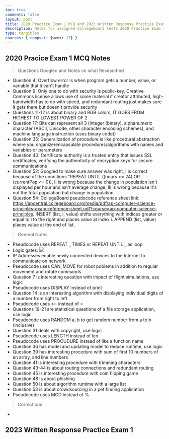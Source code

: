 ```yaml
---
toc: true
comments: false
layout: post
title: 2020 Practice Exam 1 MCQ and 2023 Written Response Practice Exam 1 Notes
description: Notes for assigned Collegeboard tests 2020 Practice Exam 1 MCQ and 2023 Written Response Practice Exam 1
type: tangibles
courses: { compsci: {week: 17} }
---
```


## 2020 Pracice Exam 1 MCQ Notes
> Questions Googled and Notes on what Researched
- Question 4: Overflow error is when program gets a number, value, or variable that it can't handle
- Question 9: Only one to do with security is public-key, Creative Commons license allows use of some material if creator attributed, high-bandwidth has to do with speed, and redundant routing just makes sure it gets there but doesn't provide security
- Questions 11-12 is about binary and RGB colors, IT GOES FROM HIGHEST TO LOWEST POWER OF 2
- Question 17: Bits can represent all 3 (integer (binary), alphanumeric character (ASCII, Unicode, other character encoding schemes), and machine language instruction (uses binary code))
- Question 35: Generalization of procedure is like procedural abstraction where you organize/encapsulate procedures/algorithms with names and variables or parameters
- Question 40: Certificate authority is a trusted entity that issues SSL certificates, verifying the authenticity of encryption keys for secure  communications
- Question 52: Googled to make sure answer was right, I is correct because of the conditions "REPEAT UNTIL ((hours >= 24) OR (currentPop <= 0)), II is wrong because the change in population isn't displayed per hour and isn't average change, III is wrong because it's not the total population but change in population
- Question 54: CollegeBoard pseudocode reference sheet link: https://apcentral.collegeboard.org/media/pdf/ap-computer-science-principles-exam-reference-sheet.pdf?course=ap-computer-science-principles. INSERT (list, i, value) shifts everything with indices greater or equal to i to the right and places value at index i. APPEND (list, value) places value at the end of list.

> General Notes
- Pseudocode uses REPEAT _ TIMES or REPEAT UNTIL _ as loop
- Logic gates: <img src="https://global.discourse-cdn.com/codecademy/original/5X/9/2/5/e/925ecf1588b896bd5e07dfd730abfb17b4c138ee.png">
- IP Addresses enable newly connected devices to the Internet to communicate on network
- Pseudocode uses CAN_MOVE for robot poblems in addition to regular movement and rotate commands
- Question 7 is interesting question with impact of flight simulations, use logic
- Pseudocode uses DISPLAY instead of print
- Question 14 is an interesting algorithm with displaying individual digits of a number from right to left
- Pseudocode uses <-- instead of =
- Questions 19-21 are statistical questions of a file storage application, use logic
- Pseudocode uses RANDOM a, b to get random number from a to b (inclusive)
- Question 31 deals with copyright, use logic
- Pseudocode uses LENGTH instead of len
- Pseudocode uses PROCUDURE instead of like a function name
- Question 36 has model and updating model to reduce runtime, use logic
- Question 39 has interesting procedure with sum of first 10 numbers of an array, and line numbers
- Question 41 is interesting procedure with trimming characters
- Question 43-44 is about routing connections and redundant routing
- Question 45 is interesting procedure with coin flipping game
- Question 48 is about phishing
- Question 50 is about algorithm runtime with a large list
- Question 53 is about crowdsourcing in a pet finding application
- Pseudocode uses MOD instead of %

> Corrections
- 

## 2023 Written Response Practice Exam 1